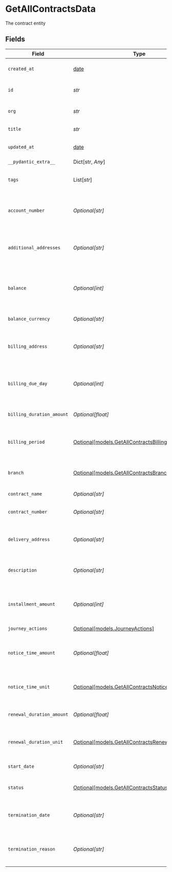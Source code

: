# GetAllContractsData

The contract entity


## Fields

| Field                                                                                                  | Type                                                                                                   | Required                                                                                               | Description                                                                                            | Example                                                                                                |
| ------------------------------------------------------------------------------------------------------ | ------------------------------------------------------------------------------------------------------ | ------------------------------------------------------------------------------------------------------ | ------------------------------------------------------------------------------------------------------ | ------------------------------------------------------------------------------------------------------ |
| `created_at`                                                                                           | [date](https://docs.python.org/3/library/datetime.html#date-objects)                                   | :heavy_check_mark:                                                                                     | Creation timestamp of the entity                                                                       | 2021-02-09T12:41:43.662Z                                                                               |
| `id`                                                                                                   | *str*                                                                                                  | :heavy_check_mark:                                                                                     | Entity ID                                                                                              | 5da0a718-c822-403d-9f5d-20d4584e0528                                                                   |
| `org`                                                                                                  | *str*                                                                                                  | :heavy_check_mark:                                                                                     | Organization ID the entity belongs to                                                                  | 123                                                                                                    |
| `title`                                                                                                | *str*                                                                                                  | :heavy_check_mark:                                                                                     | Title of the entity                                                                                    | Example Entity                                                                                         |
| `updated_at`                                                                                           | [date](https://docs.python.org/3/library/datetime.html#date-objects)                                   | :heavy_check_mark:                                                                                     | Last update timestamp of the entity                                                                    | 2021-02-09T12:41:43.662Z                                                                               |
| `__pydantic_extra__`                                                                                   | Dict[str, *Any*]                                                                                       | :heavy_minus_sign:                                                                                     | N/A                                                                                                    |                                                                                                        |
| `tags`                                                                                                 | List[*str*]                                                                                            | :heavy_minus_sign:                                                                                     | Array of entity tags                                                                                   | [<br/>"example",<br/>"mock"<br/>]                                                                      |
| `account_number`                                                                                       | *Optional[str]*                                                                                        | :heavy_minus_sign:                                                                                     | The account number associated with the contract.                                                       | 67890                                                                                                  |
| `additional_addresses`                                                                                 | *Optional[str]*                                                                                        | :heavy_minus_sign:                                                                                     | Any additional addresses associated with the contract.                                                 | 789 Oak St, Anytown                                                                                    |
| `balance`                                                                                              | *Optional[int]*                                                                                        | :heavy_minus_sign:                                                                                     | Current balance of the contract in cents. (precision 2)                                                | 8990                                                                                                   |
| `balance_currency`                                                                                     | *Optional[str]*                                                                                        | :heavy_minus_sign:                                                                                     | Currency code in ISO 4217 format                                                                       | EUR                                                                                                    |
| `billing_address`                                                                                      | *Optional[str]*                                                                                        | :heavy_minus_sign:                                                                                     | The billing address associated with the contract.                                                      | 123 Main St, Anytown                                                                                   |
| `billing_due_day`                                                                                      | *Optional[int]*                                                                                        | :heavy_minus_sign:                                                                                     | Defines the day of the month in which the installments are due.                                        | 2                                                                                                      |
| `billing_duration_amount`                                                                              | *Optional[float]*                                                                                      | :heavy_minus_sign:                                                                                     | The duration of the billing period.                                                                    | 30                                                                                                     |
| `billing_period`                                                                                       | [Optional[models.GetAllContractsBillingPeriod]](../models/getallcontractsbillingperiod.md)             | :heavy_minus_sign:                                                                                     | The billing period associated with the contract.                                                       | monthly                                                                                                |
| `branch`                                                                                               | [Optional[models.GetAllContractsBranch]](../models/getallcontractsbranch.md)                           | :heavy_minus_sign:                                                                                     | The branch associated with the contract.                                                               | power                                                                                                  |
| `contract_name`                                                                                        | *Optional[str]*                                                                                        | :heavy_minus_sign:                                                                                     | The name of the contract.                                                                              | Grid Contract                                                                                          |
| `contract_number`                                                                                      | *Optional[str]*                                                                                        | :heavy_minus_sign:                                                                                     | The unique identifier of the contract.                                                                 | 12345                                                                                                  |
| `delivery_address`                                                                                     | *Optional[str]*                                                                                        | :heavy_minus_sign:                                                                                     | The delivery address associated with the contract.                                                     | 456 Elm St, Anytown                                                                                    |
| `description`                                                                                          | *Optional[str]*                                                                                        | :heavy_minus_sign:                                                                                     | A brief description of the contract.                                                                   | This contract is for the supply of widgets.                                                            |
| `installment_amount`                                                                                   | *Optional[int]*                                                                                        | :heavy_minus_sign:                                                                                     | Set amount for installments in cents. (precision 2)                                                    | 10050                                                                                                  |
| `journey_actions`                                                                                      | [Optional[models.JourneyActions]](../models/journeyactions.md)                                         | :heavy_minus_sign:                                                                                     | N/A                                                                                                    |                                                                                                        |
| `notice_time_amount`                                                                                   | *Optional[float]*                                                                                      | :heavy_minus_sign:                                                                                     | The amount of notice required for termination of the contract.                                         | 30                                                                                                     |
| `notice_time_unit`                                                                                     | [Optional[models.GetAllContractsNoticeTimeUnit]](../models/getallcontractsnoticetimeunit.md)           | :heavy_minus_sign:                                                                                     | The unit of time for the notice period.                                                                | months                                                                                                 |
| `renewal_duration_amount`                                                                              | *Optional[float]*                                                                                      | :heavy_minus_sign:                                                                                     | The duration of the renewal period.                                                                    | 365                                                                                                    |
| `renewal_duration_unit`                                                                                | [Optional[models.GetAllContractsRenewalDurationUnit]](../models/getallcontractsrenewaldurationunit.md) | :heavy_minus_sign:                                                                                     | The unit of time for the renewal period.                                                               | years                                                                                                  |
| `start_date`                                                                                           | *Optional[str]*                                                                                        | :heavy_minus_sign:                                                                                     | The start date of the contract.                                                                        | 2021-01-01                                                                                             |
| `status`                                                                                               | [Optional[models.GetAllContractsStatus]](../models/getallcontractsstatus.md)                           | :heavy_minus_sign:                                                                                     | The status of the contract.                                                                            | approved                                                                                               |
| `termination_date`                                                                                     | *Optional[str]*                                                                                        | :heavy_minus_sign:                                                                                     | The date on which the contract was terminated.                                                         | 2022-01-01                                                                                             |
| `termination_reason`                                                                                   | *Optional[str]*                                                                                        | :heavy_minus_sign:                                                                                     | The reason for the termination of the contract.                                                        | Non-payment                                                                                            |